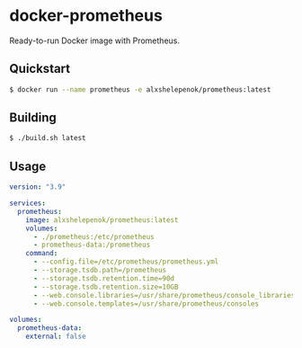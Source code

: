 # docker-prometheus

Ready-to-run Docker image with Prometheus.

## Quickstart

```bash
$ docker run --name prometheus -e alxshelepenok/prometheus:latest
```

## Building

```bash
$ ./build.sh latest
```

## Usage

```yaml
version: "3.9"

services:
  prometheus:
    image: alxshelepenok/prometheus:latest
    volumes:
      - ./prometheus:/etc/prometheus
      - prometheus-data:/prometheus
    command:
      - --config.file=/etc/prometheus/prometheus.yml
      - --storage.tsdb.path=/prometheus
      - --storage.tsdb.retention.time=90d
      - --storage.tsdb.retention.size=10GB
      - --web.console.libraries=/usr/share/prometheus/console_libraries
      - --web.console.templates=/usr/share/prometheus/consoles

volumes:
  prometheus-data:
    external: false
```

